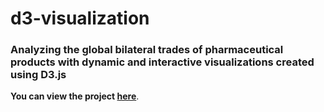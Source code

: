 # d3-visualization
<h3>Analyzing the global bilateral trades of pharmaceutical products with dynamic and interactive visualizations created using D3.js</h3>
<b>You can view the project <a href="https://www.huseyinaltinisik.com">here</a></b>.
